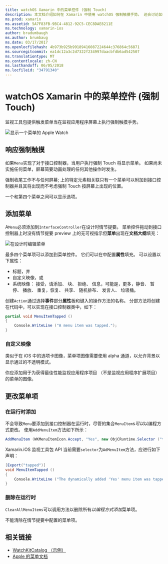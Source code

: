 ```yaml
---
title: watchOS Xamarin 中的菜单控件 (强制 Touch)
description: 本文档介绍如何在 Xamarin 中使用 watchOS 强制触摸手势。 还会讨论如何响应强制触摸屏输入，如何添加一个菜单，并更改菜单项。
ms.prod: xamarin
ms.assetid: 5A7F83FB-9BC4-4812-92C5-CEC8DAE8211E
ms.technology: xamarin-ios
author: bradumbaugh
ms.author: brumbaug
ms.date: 03/17/2017
ms.openlocfilehash: 4b973b925b99189416087224644c376864c56871
ms.sourcegitcommit: ea1dc12a3c2d7322f234997daacbfdb6ad542507
ms.translationtype: MT
ms.contentlocale: zh-CN
ms.lasthandoff: 06/05/2018
ms.locfileid: "34791340"
---
```

# <a name="watchos-menu-control-force-touch-in-xamarin"></a>watchOS Xamarin 中的菜单控件 (强制 Touch)

监视工具包提供触发菜单当在监视应用程序屏幕上执行强制触摸手势。

![](menu-images/menu.png "显示一个菜单的 Apple Watch")
<!-- watch image courtesy of http://infinitapps.com/bezel/ -->

## <a name="responding-to-force-touch"></a>响应强制触摸

如果`Menu`实现了对于接口控制器，当用户执行强制 Touch 将显示菜单。 如果尚未实施任何菜单，屏幕简要动画处理的任何其他操作时发生。

强制收尾工作不与任何屏幕; 上的特定元素相关联只有一个菜单可以附加到接口控制器并且其将出现而不考虑强制 Touch 按屏幕上出现的位置。

一个和第四个菜单之间可以显示选项。


## <a name="adding-a-menu"></a>添加菜单

A`Menu`必须添加到`InterfaceController`在设计时情节提要。 菜单控件拖动到接口控制器上时没有情节提要 preview 上的无可视指示但**菜单**出现在**文档大纲**填充：

![](menu-images/menu-action.png "在设计时编辑菜单")

最多四个菜单项可以添加到菜单控件。 它们可以在中配置**属性**填充。 可以设置以下属性：

- 标题，并
- 自定义映像，或
- 系统映像： 接受，请添加、 块、 拒绝、 信息，可能是，更多，静音、 暂停、 播放、 重复，恢复、 共享、 随机排布、 发言人、 垃圾桶。

创建`Action`通过选择**事件**部分**属性**板和键入的操作方法的名称。 分部方法将创建在代码中，可以实现在接口控制器类中，如下：

```csharp
partial void MenuItemTapped ()
{
    Console.WriteLine ("A menu item was tapped.");
}
```

### <a name="custom-images"></a>自定义映像

类似于在 iOS 中的选项卡图像，菜单项图像需要使用 alpha 通道，以允许背景以显示通过的不透明模式。

你应添加用于为获得最佳性能监视应用程序项目 （不是监视应用程序扩展项目） 的菜单的图像。


## <a name="changing-the-menu-items"></a>更改菜单项

<!--
### Design Time Items

Menu items added the the storyboard can be shown and hidden programmatically.
-->

### <a name="adding-at-runtime"></a>在运行时添加

不会导致`Menu`要添加到接口控制器在运行时，尽管的集合`MenuItem`s*可以*以编程方式更改。
使用`AddMenuItem`方法如下所示：

```csharp
AddMenuItem (WKMenuItemIcon.Accept, "Yes", new ObjCRuntime.Selector ("tapped"));
```

Xamarin.iOS 监视工具包 API 当前需要`selector`为`AdMenuItem`方法，应进行如下声明：

```csharp
[Export("tapped")]
void MenuItemTapped ()
{
    Console.WriteLine ("The dynamically added 'Yes' menu item was tapped.");
}
```

### <a name="removing-at-runtime"></a>删除在运行时

`ClearAllMenuItems`可以调用方法以删除所有*以编程方式添加*菜单项。

不能清除在情节提要中配置的菜单项。



## <a name="related-links"></a>相关链接

- [WatchKitCatalog （示例）](https://developer.xamarin.com/samples/monotouch/watchOS/WatchKitCatalog/)
- [Apple 的菜单文档](https://developer.apple.com/library/prerelease/ios/documentation/General/Conceptual/WatchKitProgrammingGuide/Menus.html)
